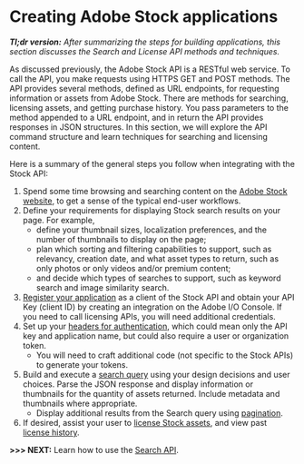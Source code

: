 

# Creating Adobe Stock applications

_**Tl;dr version:** After summarizing the steps for building applications, this section discusses the Search and License API methods and techniques._

As discussed previously, the Adobe Stock API is a RESTful web service. To call the API, you make requests using HTTPS GET and POST methods. The API provides several methods, defined as URL endpoints, for requesting information or assets from Adobe Stock. There are methods for searching, licensing assets, and getting purchase history. You pass parameters to the method appended to a URL endpoint, and in return the API provides responses in JSON structures. In this section, we will explore the API command structure and learn techniques for searching and licensing content.

Here is a summary of the general steps you follow when integrating with the Stock API:



1.  Spend some time browsing and searching content on the [Adobe Stock website](https://stock.adobe.com/), to get a sense of the typical end-user workflows.
1.  Define your requirements for displaying Stock search results on your page. For example, 
    *   define your thumbnail sizes, localization preferences, and the number of thumbnails to display on the page;
    *   plan which sorting and filtering capabilities to support, such as relevancy, creation date, and what asset types to return, such as only photos or only videos and/or premium content;
    *   and decide which types of searches to support, such as keyword search and image similarity search.
1.  [Register your application](./02-register-app.md) as a client of the Stock API and obtain your API Key (client ID) by creating an integration on the Adobe I/O Console. If you need to call licensing APIs, you will need additional credentials.
1.  Set up your [headers for authentication](./03-api-authentication.md), which could mean only the API key and application name, but could also require a user or organization token.
    *   You will need to craft additional code (not specific to the Stock APIs) to generate your tokens.
1.  Build and execute a [search query](05-search-for-assets.md) using your design decisions and user choices. Parse the JSON response and display information or thumbnails for the quantity of assets returned. Include metadata and thumbnails where appropriate.
    *   Display additional results from the Search query using [pagination](05-search-for-assets.md?#paginating-results).  
1.  If desired, assist your user to [license Stock assets](./06-licensing-assets.md), and view past [license history](./06-licensing-assets.md?#getting-a-license-history).

__>>> NEXT:__ Learn how to use the [Search API](./05-search-for-assets.md).
